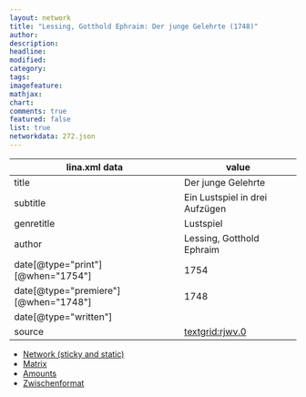 ```yaml
---
layout: network
title: "Lessing, Gotthold Ephraim: Der junge Gelehrte (1748)"
author:
description:
headline:
modified:
category:
tags:
imagefeature: 
mathjax: 
chart: 
comments: true
featured: false
list: true
networkdata: 272.json
---
```

lina.xml data  | value
------------- | -------------
title|Der junge Gelehrte
subtitle|Ein Lustspiel in drei Aufzügen
genretitle|Lustspiel
author|Lessing, Gotthold Ephraim
date[@type="print"][@when="1754"]|1754
date[@type="premiere"][@when="1748"]|1748
date[@type="written"]|
source|[textgrid:rjwv.0](https://textgridlab.org/1.0/tgcrud-public/rest/textgrid:rjwv.0/data)



* [Network (sticky and static)](/network272)
* [Matrix](/matrix272)
* [Amounts](/amounts272)
* [Zwischenformat](/lina272 )
